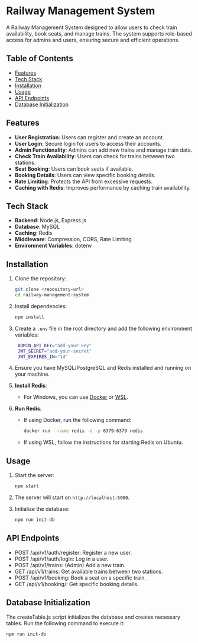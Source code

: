 # Railway Management System

A Railway Management System designed to allow users to check train availability, book seats, and manage trains. The system supports role-based access for admins and users, ensuring secure and efficient operations.

## Table of Contents

- [Features](#features)
- [Tech Stack](#tech-stack)
- [Installation](#installation)
- [Usage](#usage)
- [API Endpoints](#api-endpoints)
- [Database Initialization](#database-initialization)

## Features

- **User Registration**: Users can register and create an account.
- **User Login**: Secure login for users to access their accounts.
- **Admin Functionality**: Admins can add new trains and manage train data.
- **Check Train Availability**: Users can check for trains between two stations.
- **Seat Booking**: Users can book seats if available.
- **Booking Details**: Users can view specific booking details.
- **Rate Limiting**: Protects the API from excessive requests.
- **Caching with Redis**: Improves performance by caching train availability.

## Tech Stack

- **Backend**: Node.js, Express.js
- **Database**: MySQL
- **Caching**: Redis
- **Middleware**: Compression, CORS, Rate Limiting
- **Environment Variables**: dotenv

## Installation

1. Clone the repository:

   ```bash
   git clone <repository-url>
   cd railway-management-system
2. Install dependencies:

   ```bash
   npm install
3. Create a `.env` file in the root directory and add the following environment variables:

   ```bash
    ADMIN_API_KEY="add-your-key"
    JWT_SECRET="add-your-secret"
    JWT_EXPIRES_IN="1d"
4. Ensure you have MySQL/PostgreSQL and Redis installed and running on your machine.

5. **Install Redis**:
   - For Windows, you can use [Docker](https://docs.docker.com/get-started/) or [WSL](https://docs.microsoft.com/en-us/windows/wsl/install).

6. **Run Redis**:
   - If using Docker, run the following command:
     ```bash
     docker run --name redis -d -p 6379:6379 redis
     ```
   - If using WSL, follow the instructions for starting Redis on Ubuntu.

## Usage
1. Start the server:

   ```bash
   npm start

2. The server will start on `http://localhost:5000`.

3. Initialize the database:

   ```bash
   npm run init-db

## API Endpoints
 - POST /api/v1/auth/register: Register a new user.
 - POST /api/v1/auth/login: Log in a user.
 - POST /api/v1/trains: (Admin) Add a new train.
 - GET /api/v1/trains: Get available trains between two stations.
 - POST /api/v1/booking: Book a seat on a specific train.
 - GET /api/v1/booking/: Get specific booking details.

## Database Initialization
The createTable.js script initializes the database and creates necessary tables. 
Run the following command to execute it:

    npm run init-db